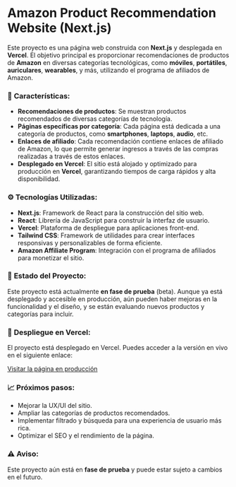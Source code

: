 # Amazon Product Recommendation Website (Next.js)

Este proyecto es una página web construida con **Next.js** y desplegada en **Vercel**. El objetivo principal es proporcionar recomendaciones de productos de **Amazon** en diversas categorías tecnológicas, como **móviles**, **portátiles**, **auriculares**, **wearables**, y más, utilizando el programa de afiliados de Amazon.

### 🚀 **Características**:
- **Recomendaciones de productos**: Se muestran productos recomendados de diversas categorías de tecnología.
- **Páginas específicas por categoría**: Cada página está dedicada a una categoría de productos, como **smartphones**, **laptops**, **audio**, etc.
- **Enlaces de afiliado**: Cada recomendación contiene enlaces de afiliado de Amazon, lo que permite generar ingresos a través de las compras realizadas a través de estos enlaces.
- **Desplegado en Vercel**: El sitio está alojado y optimizado para producción en **Vercel**, garantizando tiempos de carga rápidos y alta disponibilidad.

### ⚙️ **Tecnologías Utilizadas**:
- **Next.js**: Framework de React para la construcción del sitio web.
- **React**: Librería de JavaScript para construir la interfaz de usuario.
- **Vercel**: Plataforma de despliegue para aplicaciones front-end.
- **Tailwind CSS**: Framework de utilidades para crear interfaces responsivas y personalizables de forma eficiente.
- **Amazon Affiliate Program**: Integración con el programa de afiliados para monetizar el sitio.

### 📌 **Estado del Proyecto**:
Este proyecto está actualmente **en fase de prueba** (beta). Aunque ya está desplegado y accesible en producción, aún pueden haber mejoras en la funcionalidad y el diseño, y se están evaluando nuevos productos y categorías para incluir.



### 🔗 **Despliegue en Vercel**:
El proyecto está desplegado en Vercel. Puedes acceder a la versión en vivo en el siguiente enlace:

[Visitar la página en producción](https://nivex.vercel.app)

### 📈 **Próximos pasos**:
- Mejorar la UX/UI del sitio.
- Ampliar las categorías de productos recomendados.
- Implementar filtrado y búsqueda para una experiencia de usuario más rica.
- Optimizar el SEO y el rendimiento de la página.

### ⚠️ **Aviso**:
Este proyecto aún está en **fase de prueba** y puede estar sujeto a cambios en el futuro. 
